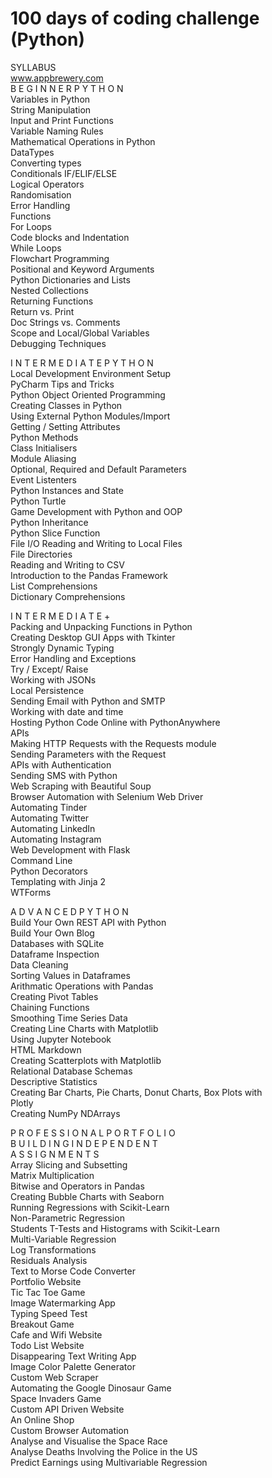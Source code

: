 # 100 days of coding challenge (Python)  
SYLLABUS  
www.appbrewery.com  
B E G I N N E R P Y T H O N  
Variables in Python  
String Manipulation  
Input and Print Functions  
Variable Naming Rules  
Mathematical Operations in Python  
DataTypes  
Converting types  
Conditionals IF/ELIF/ELSE  
Logical Operators  
Randomisation  
Error Handling  
Functions  
For Loops  
Code blocks and Indentation  
While Loops  
Flowchart Programming  
Positional and Keyword Arguments  
Python Dictionaries and Lists  
Nested Collections  
Returning Functions  
Return vs. Print  
Doc Strings vs. Comments  
Scope and Local/Global Variables  
Debugging Techniques  

I N T E R M E D I A T E P Y T H O N  
Local Development Environment Setup  
PyCharm Tips and Tricks  
Python Object Oriented Programming  
Creating Classes in Python  
Using External Python Modules/Import  
Getting / Setting Attributes  
Python Methods  
Class Initialisers  
Module Aliasing  
Optional, Required and Default Parameters  
Event Listenters  
Python Instances and State  
Python Turtle  
Game Development with Python and OOP  
Python Inheritance  
Python Slice Function  
File I/O Reading and Writing to Local Files  
File Directories  
Reading and Writing to CSV  
Introduction to the Pandas Framework  
List Comprehensions  
Dictionary Comprehensions  







I N T E R M E D I A T E +  
Packing and Unpacking Functions in Python  
Creating Desktop GUI Apps with Tkinter  
Strongly Dynamic Typing  
Error Handling and Exceptions  
Try / Except/ Raise  
Working with JSONs  
Local Persistence  
Sending Email with Python and SMTP  
Working with date and time  
Hosting Python Code Online with PythonAnywhere  
APIs  
Making HTTP Requests with the Requests module  
Sending Parameters with the Request  
APIs with Authentication  
Sending SMS with Python  
Web Scraping with Beautiful Soup  
Browser Automation with Selenium Web Driver  
Automating Tinder  
Automating Twitter  
Automating LinkedIn  
Automating Instagram  
Web Development with Flask  
Command Line  
Python Decorators  
Templating with Jinja 2  
WTForms  

A D V A N C E D P Y T H O N  
Build Your Own REST API with Python  
Build Your Own Blog  
Databases with SQLite  
Dataframe Inspection  
Data Cleaning  
Sorting Values in Dataframes  
Arithmatic Operations with Pandas  
Creating Pivot Tables  
Chaining Functions  
Smoothing Time Series Data  
Creating Line Charts with Matplotlib  
Using Jupyter Notebook  
HTML Markdown  
Creating Scatterplots with Matplotlib  
Relational Database Schemas  
Descriptive Statistics  
Creating Bar Charts, Pie Charts, Donut Charts, Box Plots with  
Plotly  
Creating NumPy NDArrays  





P R O F E S S I O N A L P O R T F O L I O  
B U I L D I N G I N D E P E N D E N T  
A S S I G N M E N T S  
Array Slicing and Subsetting  
Matrix Multiplication  
Bitwise and Operators in Pandas  
Creating Bubble Charts with Seaborn  
Running Regressions with Scikit-Learn  
Non-Parametric Regression  
Students T-Tests and Histograms with Scikit-Learn  
Multi-Variable Regression  
Log Transformations  
Residuals Analysis  
Text to Morse Code Converter  
Portfolio Website  
Tic Tac Toe Game  
Image Watermarking App  
Typing Speed Test  
Breakout Game  
Cafe and Wifi Website  
Todo List Website  
Disappearing Text Writing App  
Image Color Palette Generator  
Custom Web Scraper  
Automating the Google Dinosaur Game  
Space Invaders Game  
Custom API Driven Website  
An Online Shop  
Custom Browser Automation  
Analyse and Visualise the Space Race  
Analyse Deaths Involving the Police in the US  
Predict Earnings using Multivariable Regression  
